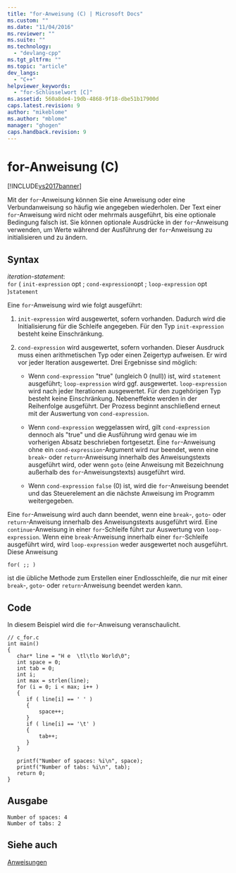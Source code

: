 ```yaml
---
title: "for-Anweisung (C) | Microsoft Docs"
ms.custom: ""
ms.date: "11/04/2016"
ms.reviewer: ""
ms.suite: ""
ms.technology: 
  - "devlang-cpp"
ms.tgt_pltfrm: ""
ms.topic: "article"
dev_langs: 
  - "C++"
helpviewer_keywords: 
  - "for-Schlüsselwort [C]"
ms.assetid: 560a8de4-19db-4868-9f18-dbe51b17900d
caps.latest.revision: 9
author: "mikeblome"
ms.author: "mblome"
manager: "ghogen"
caps.handback.revision: 9
---
```

# for-Anweisung (C)
[!INCLUDE[vs2017banner](../assembler/inline/includes/vs2017banner.md)]

Mit der `for`\-Anweisung können Sie eine Anweisung oder eine Verbundanweisung so häufig wie angegeben wiederholen.  Der Text einer `for`\-Anweisung wird nicht oder mehrmals ausgeführt, bis eine optionale Bedingung falsch ist.  Sie können optionale Ausdrücke in der `for`\-Anweisung verwenden, um Werte während der Ausführung der `for`\-Anweisung zu initialisieren und zu ändern.  
  
## Syntax  
 *iteration\-statement*:  
 `for` \( `init-expression` opt ; `cond-expression`opt ; `loop-expression` opt \)`statement`  
  
 Eine `for`\-Anweisung wird wie folgt ausgeführt:  
  
1.  `init-expression` wird ausgewertet, sofern vorhanden.  Dadurch wird die Initialisierung für die Schleife angegeben.  Für den Typ `init-expression` besteht keine Einschränkung.  
  
2.  `cond-expression` wird ausgewertet, sofern vorhanden.  Dieser Ausdruck muss einen arithmetischen Typ oder einen Zeigertyp aufweisen.  Er wird vor jeder Iteration ausgewertet.  Drei Ergebnisse sind möglich:  
  
    -   Wenn `cond-expression` "true" \(ungleich 0 \(null\)\) ist, wird `statement` ausgeführt; `loop-expression` wird ggf. ausgewertet.  `loop-expression` wird nach jeder Iterationen ausgewertet.  Für den zugehörigen Typ besteht keine Einschränkung.  Nebeneffekte werden in der Reihenfolge ausgeführt.  Der Prozess beginnt anschließend erneut mit der Auswertung von `cond-expression`.  
  
    -   Wenn `cond-expression` weggelassen wird, gilt `cond-expression` dennoch als "true" und die Ausführung wird genau wie im vorherigen Absatz beschrieben fortgesetzt.  Eine `for`\-Anweisung ohne ein `cond-expression`\-Argument wird nur beendet, wenn eine `break`\- oder `return`\-Anweisung innerhalb des Anweisungstexts ausgeführt wird, oder wenn `goto` \(eine Anweisung mit Bezeichnung außerhalb des `for`\-Anweisungstexts\) ausgeführt wird.  
  
    -   Wenn `cond-expression` `false` \(0\) ist, wird die `for`\-Anweisung beendet und das Steuerelement an die nächste Anweisung im Programm weitergegeben.  
  
 Eine `for`\-Anweisung wird auch dann beendet, wenn eine `break`\-, `goto`\- oder `return`\-Anweisung innerhalb des Anweisungstexts ausgeführt wird.  Eine `continue`\-Anweisung in einer `for`\-Schleife führt zur Auswertung von `loop-expression`.  Wenn eine `break`\-Anweisung innerhalb einer `for`\-Schleife ausgeführt wird, wird `loop-expression` weder ausgewertet noch ausgeführt.  Diese Anweisung  
  
```  
for( ;; )  
```  
  
 ist die übliche Methode zum Erstellen einer Endlosschleife, die nur mit einer `break`\-, `goto`\- oder `return`\-Anweisung beendet werden kann.  
  
## Code  
 In diesem Beispiel wird die `for`\-Anweisung veranschaulicht.  
  
```  
// c_for.c  
int main()  
{  
   char* line = "H e  \tl\tlo World\0";  
   int space = 0;  
   int tab = 0;  
   int i;  
   int max = strlen(line);  
   for (i = 0; i < max; i++ )   
   {  
      if ( line[i] == ' ' )  
      {  
          space++;  
      }  
      if ( line[i] == '\t' )  
      {  
          tab++;  
      }  
   }  
  
   printf("Number of spaces: %i\n", space);  
   printf("Number of tabs: %i\n", tab);  
   return 0;  
}  
```  
  
## Ausgabe  
  
```  
Number of spaces: 4  
Number of tabs: 2  
```  
  
## Siehe auch  
 [Anweisungen](../c-language/statements-c.md)